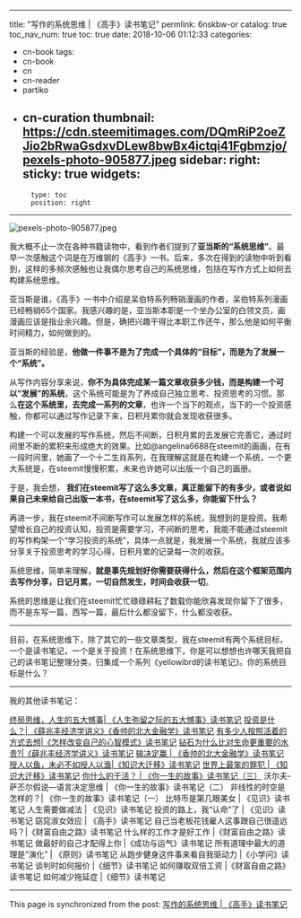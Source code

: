 
---
title: "写作的系统思维 | 《高手》读书笔记"
permlink: 6nskbw-or
catalog: true
toc_nav_num: true
toc: true
date: 2018-10-06 01:12:33
categories:
- cn-book
tags:
- cn-book
- cn
- cn-reader
- partiko
- cn-curation
thumbnail: https://cdn.steemitimages.com/DQmRiP2oeZJio2bRwaGsdxvDLew8bwBx4ictqi41Fgbmzjo/pexels-photo-905877.jpeg
sidebar:
    right:
        sticky: true
widgets:
    -
        type: toc
        position: right
---


![pexels-photo-905877.jpeg](https://cdn.steemitimages.com/DQmRiP2oeZJio2bRwaGsdxvDLew8bwBx4ictqi41Fgbmzjo/pexels-photo-905877.jpeg)

我大概不止一次在各种书籍读物中，看到作者们提到了**亚当斯的“系统思维”**。最早一次感触这个词是在万维钢的《高手》一书。后来，多次在得到的读物中听到看到，这样的多频次感触也让我偶尔思考自己的系统思维，包括在写作方式上如何去构建系统思维。

亚当斯是谁，《高手》一书中介绍是呆伯特系列畅销漫画的作者，呆伯特系列漫画已经畅销65个国家。我感兴趣的是，亚当斯本职是一个坐办公室的白领文员，画漫画应该是指业余兴趣。但是，确把兴趣干得比本职工作还牛，那么他是如何平衡时间精力，如何做到的。

亚当斯的经验是，**他做一件事不是为了完成一个具体的“目标”，而是为了发展一个“系统”。**

从写作内容分享来说，**你不为具体完成某一篇文章收获多少钱，而是构建一个可以“发展”的系统**，这个系统可能是为了养成自己独立思考、投资思考的习惯。那么**在这个系统里，去完成一系列的文章**，也许一个当下的观点，当下的一个投资感触，你都可以通过写作记录下来，日积月累你就会发现收获很多。

构建一个可以发展的写作系统，然后不间断，日积月累的去发展它完善它，通过时间里不断的累积来形成绝大的效果。比如@angelina6688在steemit的画画，在有一段时间里，她画了一个十二生肖系列，在我理解这就是在构建一个系统，一个更大系统是，在steemit慢慢积累，未来也许她可以出版一个自己的画册。

于是，我会想， **我们在steemit写了这么多文章，真正能留下的有多少，或者说如果自己未来给自己出版一本书，在steemit写了这么多，你能留下什么？**

再进一步，我在steemit不间断写作可以发展怎样的系统，我想到的是投资。我希望增长自己的投资认知，投资是需要学习，不间断的思考，我能不能通过steemit的写作构架一个“学习投资的系统”，具体一点就是，我发展一个系统，我就应该多分享关于投资思考的学习心得，日积月累的记录每一次的收获。

系统思维，简单来理解，**就是事先规划好你需要获得什么，然后在这个框架范围内去写作分享，日记月累，一切自然发生，时间会收获一切**。

系统的思维是让我们在steemit忙忙碌碌耕耘了数载你能欣喜发现你留下了很多，而不是东写一篇，西写一篇，最后什么都没留下，什么都没收获。

---

目前，在系统思维下，除了其它的一些文章类型，我在steemit有两个系统目标，一个是读书笔记，一个是关于投资！在系统思维下，你是可以想想也许哪天我把自己的读书笔记整理分类，归集成一个系列《yellowibrd的读书笔记》。你的系统目标是什么？

---

我的其他读书笔记：

[终局思维，人生的五大憾事| 《人生弥留之际的五大憾事》读书笔记](https://steemit.com/cn/@yellowbird/u3axz)
[投资是什么？| 《薛兆丰经济学讲义》《香帅的北大金融学》读书笔记](https://steemit.com/busy/@yellowbird/12srz-or-1)
[有多少人按照活着的方式去想|《怎样改变自己的心智模式》读书笔记](https://steemit.com/cn-book/@yellowbird/qebsl-or)
[钻石为什么比对生命更重要的水贵?|《薛兆丰经济学讲义》读书笔记](https://steemit.com/cn-book/@yellowbird/4fkhw3-or)
[输决定赢 | 《香帅的北大金融学》读书笔记](https://steemit.com/cn-book/@yellowbird/1-or)
[授人以鱼，未必不如授人以渔|《知识大迁移》读书笔记](https://steemit.com/cn-book/@yellowbird/or-or)
[世界上最笨的罪犯 | 《知识大迁移》读书笔记](https://steemit.com/cn-book/@yellowbird/vnzg4-or)
[你什么的干活？ | 《你一生的故事》读书笔记（三）](https://steemit.com/cn-book/@yellowbird/75utth-or)
沃尔夫-萨丕尔假说—语言决定思维 | 《你一生的故事》读书笔记（二）
非线性的时空是怎样的？| 《你一生的故事》读书笔记（一）
比特币是第几眼美女 | 《见识》读书笔记
人生需要做减法 | 《见识》读书笔记
投资的路上，我“认命”了 | 《见识》读书笔记
窈窕淑女效应 | 《高手》读书笔记
自己当老板花钱雇人这事跟自己很遥远吗？|《财富自由之路》读书笔记
什么样的工作才是好工作 |《财富自由之路》读书笔记
做最好的自己才配得上你 |《成功与运气》读书笔记
所有道理中最大的道理是“演化” | 《原则》读书笔记
从跑步健身这件事来看自我驱动力 |《小学问》读书笔记
谈判时如何报价 |《细节》读书笔记
如何赚取双倍工资 |《财富自由之路》读书笔记
如何减少拖延症 |《细节》读书笔记

- - -

This page is synchronized from the post: [写作的系统思维 | 《高手》读书笔记](https://steemit.com/@yellowbird/6nskbw-or)
